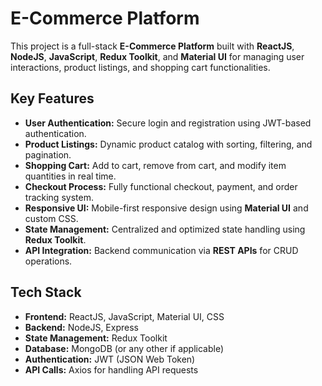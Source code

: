# E-Commerce Platform

This project is a full-stack **E-Commerce Platform** built with **ReactJS**, **NodeJS**, **JavaScript**, **Redux Toolkit**, and **Material UI** for managing user interactions, product listings, and shopping cart functionalities.

## Key Features
- **User Authentication:** Secure login and registration using JWT-based authentication.
- **Product Listings:** Dynamic product catalog with sorting, filtering, and pagination.
- **Shopping Cart:** Add to cart, remove from cart, and modify item quantities in real time.
- **Checkout Process:** Fully functional checkout, payment, and order tracking system.
- **Responsive UI:** Mobile-first responsive design using **Material UI** and custom CSS.
- **State Management:** Centralized and optimized state handling using **Redux Toolkit**.
- **API Integration:** Backend communication via **REST APIs** for CRUD operations.

## Tech Stack
- **Frontend:** ReactJS, JavaScript, Material UI, CSS
- **Backend:** NodeJS, Express
- **State Management:** Redux Toolkit
- **Database:** MongoDB (or any other if applicable)
- **Authentication:** JWT (JSON Web Token)
- **API Calls:** Axios for handling API requests





